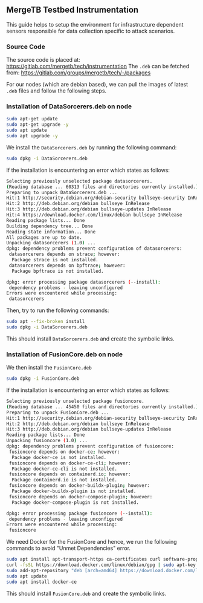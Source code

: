 ## MergeTB Testbed Instrumentation
This guide helps to setup the environment for infrastructure dependent sensors responsible for data collection specific to attack scenarios.

### Source Code
The source code is placed at: https://gitlab.com/mergetb/tech/instrumentation
The `.deb` can be fetched from: https://gitlab.com/groups/mergetb/tech/-/packages

For our nodes (which are debian based), we can pull the images of latest `.deb` files and follow the following steps.

### Installation of DataSorcerers.deb on node

```bash
sudo apt-get update
sudo apt-get upgrade -y
sudo apt update
sudo apt upgrade -y
```

We install the `DataSorcerers.deb` by running the following command:

```bash
sudo dpkg -i DataSorcerers.deb
```

If the installation is encountering an error which states as follows:

```bash
Selecting previously unselected package datasorcerers.
(Reading database ... 60313 files and directories currently installed.)
Preparing to unpack DataSorcerers.deb ...
Hit:1 http://security.debian.org/debian-security bullseye-security InRelease
Hit:2 http://deb.debian.org/debian bullseye InRelease       
Hit:3 http://deb.debian.org/debian bullseye-updates InRelease
Hit:4 https://download.docker.com/linux/debian bullseye InRelease
Reading package lists... Done         
Building dependency tree... Done
Reading state information... Done
All packages are up to date.
Unpacking datasorcerers (1.0) ...
dpkg: dependency problems prevent configuration of datasorcerers:
 datasorcerers depends on strace; however:
  Package strace is not installed.
 datasorcerers depends on bpftrace; however:
  Package bpftrace is not installed.

dpkg: error processing package datasorcerers (--install):
 dependency problems - leaving unconfigured
Errors were encountered while processing:
 datasorcerers
```

Then, try to run the following commands:

```bash
sudo apt --fix-broken install
sudo dpkg -i DataSorcerers.deb
```

This should install `DataSorcerers.deb` and create the symbolic links.

### Installation of FusionCore.deb on node

We then install the `FusionCore.deb`

```bash
sudo dpkg -i FusionCore.deb
```

If the installation is encountering an error which states as follows:

```bash
Selecting previously unselected package fusioncore.
(Reading database ... 45450 files and directories currently installed.)
Preparing to unpack FusionCore.deb ...
Hit:1 http://security.debian.org/debian-security bullseye-security InRelease
Hit:2 http://deb.debian.org/debian bullseye InRelease
Hit:3 http://deb.debian.org/debian bullseye-updates InRelease
Reading package lists... Done
Unpacking fusioncore (1.0) ...
dpkg: dependency problems prevent configuration of fusioncore:
 fusioncore depends on docker-ce; however:
  Package docker-ce is not installed.
 fusioncore depends on docker-ce-cli; however:
  Package docker-ce-cli is not installed.
 fusioncore depends on containerd.io; however:
  Package containerd.io is not installed.
 fusioncore depends on docker-buildx-plugin; however:
  Package docker-buildx-plugin is not installed.
 fusioncore depends on docker-compose-plugin; however:
  Package docker-compose-plugin is not installed.

dpkg: error processing package fusioncore (--install):
 dependency problems - leaving unconfigured
Errors were encountered while processing:
 fusioncore
```

We need Docker for the FusionCore and hence, we run the following commands to avoid "Unmet Dependencies" error.

```bash
sudo apt install apt-transport-https ca-certificates curl software-properties-common
curl -fsSL https://download.docker.com/linux/debian/gpg | sudo apt-key add -
sudo add-apt-repository "deb [arch=amd64] https://download.docker.com/linux/debian `lsb_release -cs` test"
sudo apt update
sudo apt install docker-ce
```

This should install `FusionCore.deb` and create the symbolic links.